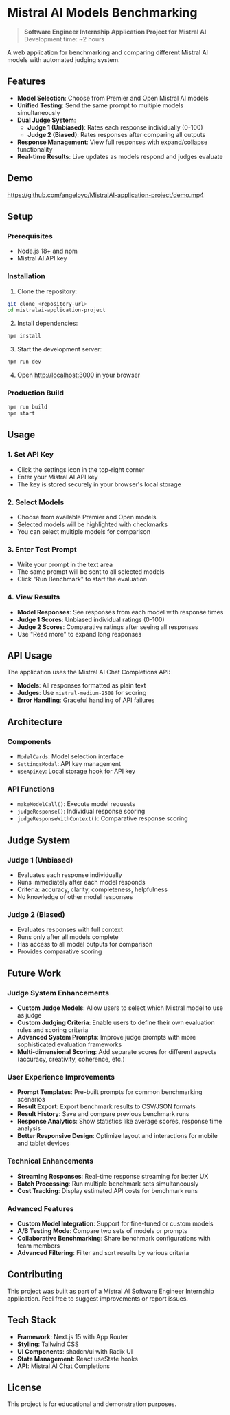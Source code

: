 # Mistral AI Models Benchmarking

> **Software Engineer Internship Application Project for Mistral AI**  
> Development time: ~2 hours

A web application for benchmarking and comparing different Mistral AI models with automated judging system.

## Features

- **Model Selection**: Choose from Premier and Open Mistral AI models
- **Unified Testing**: Send the same prompt to multiple models simultaneously
- **Dual Judge System**:
  - **Judge 1 (Unbiased)**: Rates each response individually (0-100)
  - **Judge 2 (Biased)**: Rates responses after comparing all outputs
- **Response Management**: View full responses with expand/collapse functionality
- **Real-time Results**: Live updates as models respond and judges evaluate

## Demo

https://github.com/angeloyo/MistralAI-application-project/demo.mp4

## Setup

### Prerequisites

- Node.js 18+ and npm
- Mistral AI API key

### Installation

1. Clone the repository:
```bash
git clone <repository-url>
cd mistralai-application-project
```

2. Install dependencies:
```bash
npm install
```

3. Start the development server:
```bash
npm run dev
```

4. Open [http://localhost:3000](http://localhost:3000) in your browser

### Production Build

```bash
npm run build
npm start
```

## Usage

### 1. Set API Key
- Click the settings icon in the top-right corner
- Enter your Mistral AI API key
- The key is stored securely in your browser's local storage

### 2. Select Models
- Choose from available Premier and Open models
- Selected models will be highlighted with checkmarks
- You can select multiple models for comparison

### 3. Enter Test Prompt
- Write your prompt in the text area
- The same prompt will be sent to all selected models
- Click "Run Benchmark" to start the evaluation

### 4. View Results
- **Model Responses**: See responses from each model with response times
- **Judge 1 Scores**: Unbiased individual ratings (0-100)
- **Judge 2 Scores**: Comparative ratings after seeing all responses
- Use "Read more" to expand long responses

## API Usage

The application uses the Mistral AI Chat Completions API:
- **Models**: All responses formatted as plain text
- **Judges**: Use `mistral-medium-2508` for scoring
- **Error Handling**: Graceful handling of API failures

## Architecture

### Components
- `ModelCards`: Model selection interface
- `SettingsModal`: API key management
- `useApiKey`: Local storage hook for API key

### API Functions
- `makeModelCall()`: Execute model requests
- `judgeResponse()`: Individual response scoring
- `judgeResponseWithContext()`: Comparative response scoring

## Judge System

### Judge 1 (Unbiased)
- Evaluates each response individually
- Runs immediately after each model responds
- Criteria: accuracy, clarity, completeness, helpfulness
- No knowledge of other model responses

### Judge 2 (Biased)
- Evaluates responses with full context
- Runs only after all models complete
- Has access to all model outputs for comparison
- Provides comparative scoring

## Future Work

### Judge System Enhancements
- **Custom Judge Models**: Allow users to select which Mistral model to use as judge
- **Custom Judging Criteria**: Enable users to define their own evaluation rules and scoring criteria
- **Advanced System Prompts**: Improve judge prompts with more sophisticated evaluation frameworks
- **Multi-dimensional Scoring**: Add separate scores for different aspects (accuracy, creativity, coherence, etc.)

### User Experience Improvements
- **Prompt Templates**: Pre-built prompts for common benchmarking scenarios
- **Result Export**: Export benchmark results to CSV/JSON formats
- **Result History**: Save and compare previous benchmark runs
- **Response Analytics**: Show statistics like average scores, response time analysis
- **Better Responsive Design**: Optimize layout and interactions for mobile and tablet devices

### Technical Enhancements
- **Streaming Responses**: Real-time response streaming for better UX
- **Batch Processing**: Run multiple benchmark sets simultaneously
- **Cost Tracking**: Display estimated API costs for benchmark runs

### Advanced Features
- **Custom Model Integration**: Support for fine-tuned or custom models
- **A/B Testing Mode**: Compare two sets of models or prompts
- **Collaborative Benchmarking**: Share benchmark configurations with team members
- **Advanced Filtering**: Filter and sort results by various criteria

## Contributing

This project was built as part of a Mistral AI Software Engineer Internship application. Feel free to suggest improvements or report issues.

## Tech Stack

- **Framework**: Next.js 15 with App Router
- **Styling**: Tailwind CSS
- **UI Components**: shadcn/ui with Radix UI
- **State Management**: React useState hooks
- **API**: Mistral AI Chat Completions

## License

This project is for educational and demonstration purposes.